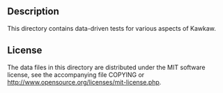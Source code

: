 Description
------------

This directory contains data-driven tests for various aspects of Kawkaw.

License
--------

The data files in this directory are distributed under the MIT software
license, see the accompanying file COPYING or
http://www.opensource.org/licenses/mit-license.php.

